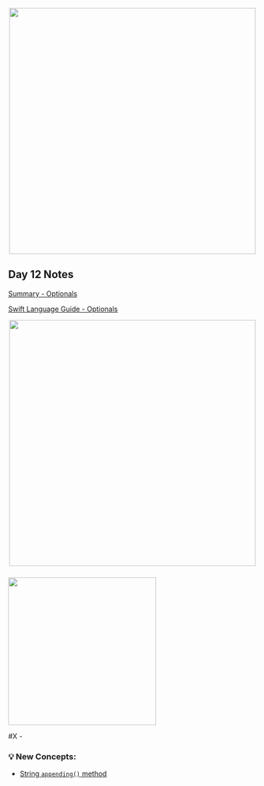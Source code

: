  <p align="center"><img src="https://github.com/neilhiddink/100DaysOfSwift/blob/master/00.%20Resources/banner.png" width="500"></p>

## Day 12 Notes

[Summary - Optionals](https://youtu.be/8yP1Y9Fh8FY)

[Swift Language Guide - Optionals](https://docs.swift.org/swift-book/LanguageGuide/TheBasics.html)

<p align="center"><img src="" width="500"></p>

### 

<img src="" width="300">

#X - 

### 💡 New Concepts:

- [String `appending()` method](https://developer.apple.com/documentation/foundation/nsstring/1412307-appending)

